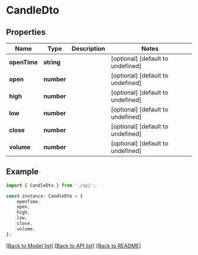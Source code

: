 # CandleDto


## Properties

Name | Type | Description | Notes
------------ | ------------- | ------------- | -------------
**openTime** | **string** |  | [optional] [default to undefined]
**open** | **number** |  | [optional] [default to undefined]
**high** | **number** |  | [optional] [default to undefined]
**low** | **number** |  | [optional] [default to undefined]
**close** | **number** |  | [optional] [default to undefined]
**volume** | **number** |  | [optional] [default to undefined]

## Example

```typescript
import { CandleDto } from './api';

const instance: CandleDto = {
    openTime,
    open,
    high,
    low,
    close,
    volume,
};
```

[[Back to Model list]](../README.md#documentation-for-models) [[Back to API list]](../README.md#documentation-for-api-endpoints) [[Back to README]](../README.md)

